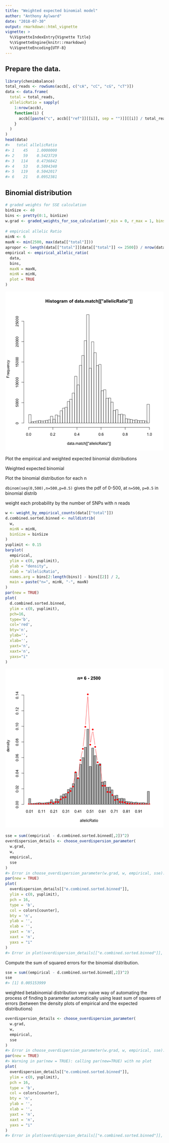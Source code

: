 ```yaml
---
title: "Weighted expected binomial model"
author: "Anthony Aylward"
date: "2018-07-30"
output: rmarkdown::html_vignette
vignette: >
  %\VignetteIndexEntry{Vignette Title}
  %\VignetteEngine{knitr::rmarkdown}
  %\VignetteEncoding{UTF-8}
---
```




## Prepare the data.


```r
library(chenimbalance)
total_reads <- rowSums(accb[, c("cA", "cC", "cG", "cT")])
data <- data.frame(
  total = total_reads,
  allelicRatio = sapply(
    1:nrow(accb),
    function(i) {
      accb[[paste("c", accb[["ref"]][[i]], sep = "")]][[i]] / total_reads[[i]]
    }
  )
)
head(data)
#>   total allelicRatio
#> 1    45    1.0000000
#> 2    59    0.5423729
#> 3   114    0.4736842
#> 4    53    0.5094340
#> 5   119    0.5042017
#> 6    21    0.0952381
```

## Binomial distribution


```r
# graded weights for SSE calculation
binSize <- 40
bins <- pretty(0:1, binSize)
w.grad <- graded_weights_for_sse_calculation(r_min = 0, r_max = 1, bins = bins)

# empirical allelic Ratio
minN <- 6
maxN <- min(2500, max(data[["total"]]))
apropor <- length(data[["total"]][data[["total"]] <= 2500]) / nrow(data)
empirical <- empirical_allelic_ratio(
  data,
  bins,
  maxN = maxN,
  minN = minN,
  plot = TRUE
)
```

![plot of chunk unnamed-chunk-2](figure/unnamed-chunk-2-1.png)

Plot the empirical and weighted expected binomial distributions

Weighted expected binomial 

Plot the binomial distribution for each n

`dbinom(seq(0,500),n=500,p=0.5)` gives the pdf of 0-500, at `n=500`, `p=0.5` in
binomial distrib

weight each probability by the number of SNPs with n reads


```r
w <- weight_by_empirical_counts(data[["total"]])
d.combined.sorted.binned <- nulldistrib(
  w,
  minN = minN,
  binSize = binSize
)
yuplimit <- 0.15
barplot(
  empirical,
  ylim = c(0, yuplimit),
  ylab = "density", 
  xlab = "allelicRatio",
  names.arg = bins[2:length(bins)] - bins[[2]] / 2,
  main = paste("n=", minN, "-", maxN)
)
par(new = TRUE)
plot(
  d.combined.sorted.binned,
  ylim = c(0, yuplimit),
  pch=16,
  type='b',
  col='red',
  bty='n',
  ylab='',
  xlab='',
  yaxt='n',
  xaxt='n',
  yaxs="i"
)
```

![plot of chunk unnamed-chunk-3](figure/unnamed-chunk-3-1.png)

```r
sse = sum((empirical - d.combined.sorted.binned[,2])^2)
overdispersion_details <- choose_overdispersion_parameter(
  w.grad,
  w,
  empirical,
  sse
)
#> Error in choose_overdispersion_parameter(w.grad, w, empirical, sse): object 'w_grad' not found
par(new = TRUE)
plot(
  overdispersion_details[["e.combined.sorted.binned"]],
  ylim = c(0, yuplimit),
  pch = 16,
  type = 'b',
  col = colors[counter],
  bty = 'n',
  ylab = '',
  xlab = '',
  yaxt = 'n',
  xaxt = 'n',
  yaxs = "i"
)
#> Error in plot(overdispersion_details[["e.combined.sorted.binned"]], ylim = c(0, : object 'overdispersion_details' not found
```

Compute the sum of squared errors for the binomial distribution.


```r
sse = sum((empirical - d.combined.sorted.binned[,2])^2)
sse
#> [1] 0.005153999
```

weighted betabinomial distribution
very naive way of automating the process of finding b parameter automatically
using least sum of squares of errors (between the density plots of empirical 
and the expected distributions)


```r
overdispersion_details <- choose_overdispersion_parameter(
  w.grad,
  w,
  empirical,
  sse
)
#> Error in choose_overdispersion_parameter(w.grad, w, empirical, sse): object 'w_grad' not found
par(new = TRUE)
#> Warning in par(new = TRUE): calling par(new=TRUE) with no plot
plot(
  overdispersion_details[["e.combined.sorted.binned"]],
  ylim = c(0, yuplimit),
  pch = 16,
  type = 'b',
  col = colors[counter],
  bty = 'n',
  ylab = '',
  xlab = '',
  yaxt = 'n',
  xaxt = 'n',
  yaxs = "i"
)
#> Error in plot(overdispersion_details[["e.combined.sorted.binned"]], ylim = c(0, : object 'overdispersion_details' not found
```
